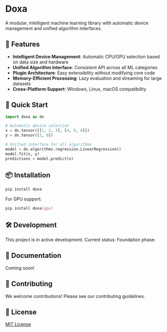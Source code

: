 # Doxa

A modular, intelligent machine learning library with automatic device management and unified algorithm interfaces.

## 🌟 Features

- **Intelligent Device Management**: Automatic CPU/GPU selection based on data size and hardware
- **Unified Algorithm Interface**: Consistent API across all ML categories
- **Plugin Architecture**: Easy extensibility without modifying core code
- **Memory-Efficient Processing**: Lazy evaluation and streaming for large datasets
- **Cross-Platform Support**: Windows, Linux, macOS compatibility

## 🚀 Quick Start

```python
import doxa as dx

# Automatic device selection
x = dx.tensor([[1, 2, 3], [4, 5, 6]])
y = dx.tensor([1, 0])

# Unified interface for all algorithms
model = dx.algorithms.regression.LinearRegression()
model.fit(x, y)
predictions = model.predict(x)
```

## 📦 Installation

```bash
pip install doxa
```

For GPU support:
```bash
pip install doxa[gpu]
```

## 🛠️ Development

This project is in active development. Current status: Foundation phase.

## 📖 Documentation

Coming soon!

## 🤝 Contributing

We welcome contributions! Please see our contributing guidelines.

## 📄 License

[MIT License](https://github.com/ishans2404/doxa/blob/main/LICENSE)
